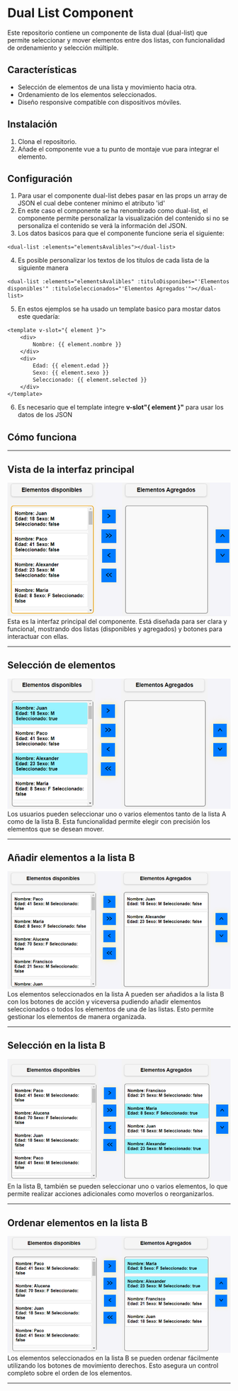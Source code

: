 # Dual List Component

Este repositorio contiene un componente de lista dual (dual-list) que permite seleccionar y mover elementos entre dos listas, con funcionalidad de ordenamiento y selección múltiple.

## Características

- Selección de elementos de una lista y movimiento hacia otra.
- Ordenamiento de los elementos seleccionados.
- Diseño responsive compatible con dispositivos móviles.

## Instalación

1. Clona el repositorio.
2. Añade el componente vue a tu punto de montaje vue para integrar el elemento.


## Configuración

1. Para usar el componente dual-list debes pasar en las props un array de JSON el cual debe contener mínimo el atributo 'id'
2. En este caso el componente se ha renombrado como dual-list, el componente permite personalizar la visualización del contenido
   si no se personaliza el contenido se verá la información del JSON.
3. Los datos basicos para que el componente funcione seria el siguiente:

```
<dual-list :elements="elementsAvalibles"></dual-list>
```

4. Es posible personalizar los textos de los titulos de cada lista de la siguiente manera

```
<dual-list :elements="elementsAvalibles" :tituloDisponibes="'Elementos disponibles'" :tituloSeleccionados="'Elementos Agregados'"></dual-list>
```

5. En estos ejemplos se ha usado un template basico para mostar datos este quedaría:
```
<template v-slot="{ element }">
    <div>
        Nombre: {{ element.nombre }}
    </div>
    <div>
        Edad: {{ element.edad }}
        Sexo: {{ element.sexo }}
        Seleccionado: {{ element.selected }}
    </div>
</template>
```

6. Es necesario que el template integre **v-slot"{ element }"** para usar los datos de los JSON

## Cómo funciona

---

## **Vista de la interfaz principal**
![Interfaz principal](./images/funcionamiento1.PNG)  
Esta es la interfaz principal del componente. Está diseñada para ser clara y funcional, mostrando dos listas (disponibles y agregados) y botones para interactuar con ellas.

---

## **Selección de elementos**
![Selección de elementos](./images/funcionamiento2.PNG)  
Los usuarios pueden seleccionar uno o varios elementos tanto de la lista A como de la lista B. Esta funcionalidad permite elegir con precisión los elementos que se desean mover.

---

## **Añadir elementos a la lista B**
![Añadir elementos a la lista B](./images/funcionamiento3.PNG)  
Los elementos seleccionados en la lista A pueden ser añadidos a la lista B con los botones de acción y viceversa pudiendo añadir elementos seleccionados o todos los elementos de una de las listas. Esto permite gestionar los elementos de manera organizada.

---

## **Selección en la lista B**
![Selección en lista B](./images/funcionamiento4.PNG)  
En la lista B, también se pueden seleccionar uno o varios elementos, lo que permite realizar acciones adicionales como moverlos o reorganizarlos.

---

## **Ordenar elementos en la lista B**
![Ordenar elementos](./images/funcionamiento5.PNG)  
Los elementos seleccionados en la lista B se pueden ordenar fácilmente utilizando los botones de movimiento derechos. Esto asegura un control completo sobre el orden de los elementos.

---